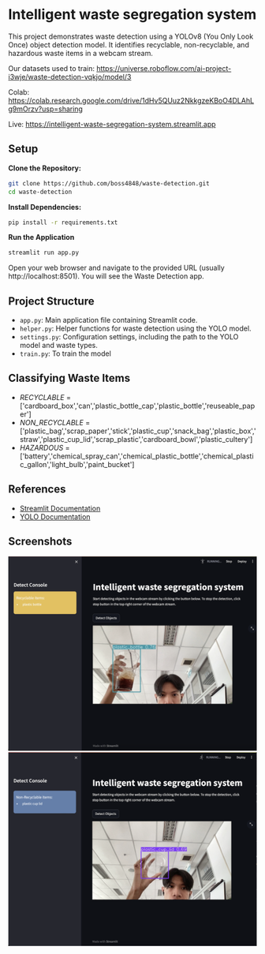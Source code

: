 # Intelligent waste segregation system
This project demonstrates waste detection using a YOLOv8 (You Only Look Once) object detection model. It identifies recyclable, non-recyclable, and hazardous waste items in a webcam stream.

Our datasets used to train:
https://universe.roboflow.com/ai-project-i3wje/waste-detection-vqkjo/model/3

Colab:
https://colab.research.google.com/drive/1dHv5QUuz2NkkgzeKBoO4DLAhLg9mOrzv?usp=sharing

Live:
https://intelligent-waste-segregation-system.streamlit.app


## Setup

**Clone the Repository:**
```bash
git clone https://github.com/boss4848/waste-detection.git
cd waste-detection
```
**Install Dependencies:**
```bash
pip install -r requirements.txt
```
**Run the Application**
```bash
streamlit run app.py
```
Open your web browser and navigate to the provided URL (usually http://localhost:8501). You will see the Waste Detection app.

## Project Structure

- `app.py`: Main application file containing Streamlit code.
- `helper.py`: Helper functions for waste detection using the YOLO model.
- `settings.py`: Configuration settings, including the path to the YOLO model and waste types.
- `train.py`: To train the model

## Classifying Waste Items
- *RECYCLABLE* = ['cardboard_box','can','plastic_bottle_cap','plastic_bottle','reuseable_paper']
- *NON_RECYCLABLE* = ['plastic_bag','scrap_paper','stick','plastic_cup','snack_bag','plastic_box','straw','plastic_cup_lid','scrap_plastic','cardboard_bowl','plastic_cultery']
- *HAZARDOUS* = ['battery','chemical_spray_can','chemical_plastic_bottle','chemical_plastic_gallon','light_bulb','paint_bucket']

## References

- [Streamlit Documentation](https://docs.streamlit.io/)
- [YOLO Documentation](https://github.com/ultralytics/yolov5)

## Screenshots
![screenshot1](screenshot1.png)
![screenshot2](screenshot2.png)

